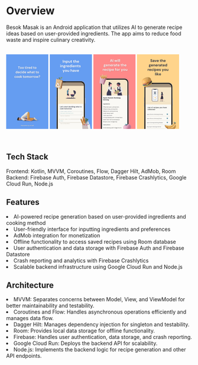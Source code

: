 <h1>Overview</h1>
Besok Masak is an Android application that utilizes AI to generate recipe ideas based on user-provided ingredients. The app aims to reduce food waste and inspire culinary creativity.
<br> <br>

![Graphic image 1](besokmasak/graphic-asset/1.png)   ![Graphic image 2](besokmasak/graphic-asset/2.png)   ![Graphic image 3](besokmasak/graphic-asset/3.png)   ![Graphic image 4](besokmasak/graphic-asset/4.png)  

<br>
<h2>Tech Stack</h2>
Frontend: Kotlin, MVVM, Coroutines, Flow, Dagger Hilt, AdMob, Room
Backend: Firebase Auth, Firebase Datastore, Firebase Crashlytics, Google Cloud Run, Node.js

<h2>Features</h2>
<li>AI-powered recipe generation based on user-provided ingredients and cooking method</li>
<li>User-friendly interface for inputting ingredients and preferences</li>
<li>AdMob integration for monetization</li>
<li>Offline functionality to access saved recipes using Room database</li>
<li>User authentication and data storage with Firebase Auth and Firebase Datastore</li>
<li>Crash reporting and analytics with Firebase Crashlytics</li>
<li>Scalable backend infrastructure using Google Cloud Run and Node.js</li>

<h2>Architecture</h2>
<li>MVVM: Separates concerns between Model, View, and ViewModel for better maintainability and testability.</li>
<li>Coroutines and Flow: Handles asynchronous operations efficiently and manages data flow.</li>
<li>Dagger Hilt: Manages dependency injection for singleton and testability.</li>
<li>Room: Provides local data storage for offline functionality.</li>
<li>Firebase: Handles user authentication, data storage, and crash reporting.</li>
<li>Google Cloud Run: Deploys the backend API for scalability.</li>
<li>Node.js: Implements the backend logic for recipe generation and other API endpoints.</li>
